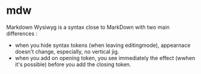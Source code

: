 # mdw
Markdown Wysiwyg is a syntax close to MarkDown with two main differences :
- when you hide syntax tokens (when leaving editingmode), appearnace doesn't change, especially, no vertical jig.
- when you add on opening token, you see immediately the effect (wwhen it's possible) before you add the closing token.

